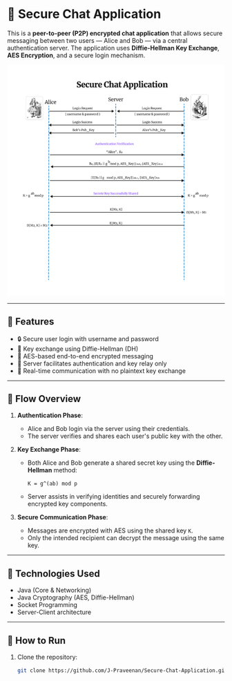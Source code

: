 # 🔐 Secure Chat Application

This is a **peer-to-peer (P2P) encrypted chat application** that allows secure messaging between two users — Alice and Bob — via a central authentication server. The application uses **Diffie-Hellman Key Exchange**, **AES Encryption**, and a secure login mechanism.

![Secure Chat Sequence Diagram](IS_ChatApplication.png)

---

## 📌 Features

- 🔒 Secure user login with username and password
- 🔐 Key exchange using Diffie-Hellman (DH)
- 🔁 AES-based end-to-end encrypted messaging
- 🧠 Server facilitates authentication and key relay only
- 🧾 Real-time communication with no plaintext key exchange

---

## 🧪 Flow Overview

1. **Authentication Phase**:
   - Alice and Bob login via the server using their credentials.
   - The server verifies and shares each user's public key with the other.

2. **Key Exchange Phase**:
   - Both Alice and Bob generate a shared secret key using the **Diffie-Hellman** method:
     ```
     K = g^(ab) mod p
     ```
   - Server assists in verifying identities and securely forwarding encrypted key components.

3. **Secure Communication Phase**:
   - Messages are encrypted with AES using the shared key `K`.
   - Only the intended recipient can decrypt the message using the same key.

---

## 🔧 Technologies Used

- Java (Core & Networking)
- Java Cryptography (AES, Diffie-Hellman)
- Socket Programming
- Server-Client architecture

---

## 🚀 How to Run

1. Clone the repository:
   ```bash
   git clone https://github.com/J-Praveenan/Secure-Chat-Application.git
